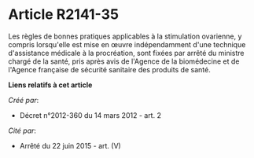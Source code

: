# Article R2141-35

Les règles de bonnes pratiques applicables à la stimulation ovarienne, y compris lorsqu'elle est mise en œuvre indépendamment
d'une technique d'assistance médicale à la procréation, sont fixées par arrêté du ministre chargé de la santé, pris après
avis de l'Agence de la biomédecine et de l'Agence française de sécurité sanitaire des produits de santé.

**Liens relatifs à cet article**

_Créé par_:

  - Décret n°2012-360 du 14 mars 2012 - art. 2

_Cité par_:

  - Arrêté du 22 juin 2015 - art. (V)
